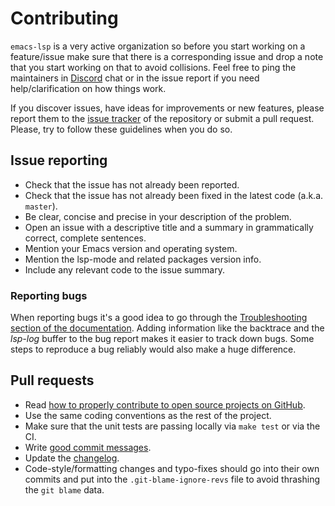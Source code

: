 # Contributing

`emacs-lsp` is a very active organization so before you start working on
a feature/issue make sure that there is a corresponding issue and drop a
note that you start working on that to avoid collisions.
Feel free to ping the maintainers in [Discord](https://discord.gg/Wrqrf42f2h)
chat or in the issue report if you need help/clarification on how things work.

If you discover issues, have ideas for improvements or new features,
please report them to the [issue tracker][1] of the repository or
submit a pull request. Please, try to follow these guidelines when you
do so.

## Issue reporting

* Check that the issue has not already been reported.
* Check that the issue has not already been fixed in the latest code
  (a.k.a. `master`).
* Be clear, concise and precise in your description of the problem.
* Open an issue with a descriptive title and a summary in grammatically correct,
  complete sentences.
* Mention your Emacs version and operating system.
* Mention the lsp-mode and related packages version info.
* Include any relevant code to the issue summary.

### Reporting bugs

When reporting bugs it's a good idea to go through the [Troubleshooting section
of the documentation][5].  Adding information like the backtrace and the *lsp-log* buffer to
the bug report makes it easier to track down bugs. Some steps to reproduce a bug
reliably would also make a huge difference.

## Pull requests

* Read [how to properly contribute to open source projects on GitHub][2].
* Use the same coding conventions as the rest of the project.
* Make sure that the unit tests are passing locally via `make test` or via the CI.
* Write [good commit messages][3].
* Update the [changelog][4].
* Code-style/formatting changes and typo-fixes should go into their own commits and put into the `.git-blame-ignore-revs` file to avoid thrashing the `git blame` data.

[1]: https://github.com/emacs-lsp/lsp-mode/issues
[2]: http://gun.io/blog/how-to-github-fork-branch-and-pull-request
[3]: http://tbaggery.com/2008/04/19/a-note-about-git-commit-messages.html
[4]: CHANGELOG.org
[5]: docs/page/troubleshooting.md
